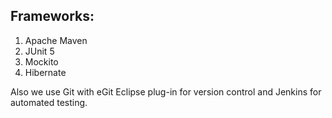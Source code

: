 ## Frameworks:
1. Apache Maven
2. JUnit 5
3. Mockito
4. Hibernate

Also we use Git with eGit Eclipse plug-in for version control and Jenkins for automated testing.

